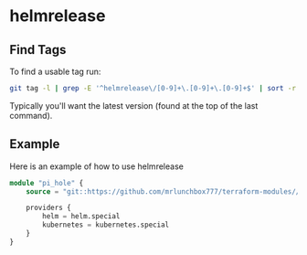 # helmrelease

## Find Tags

To find a usable tag run:

```bash
git tag -l | grep -E '^helmrelease\/[0-9]+\.[0-9]+\.[0-9]+$' | sort -r
```

Typically you'll want the latest version (found at the top of the last command).

## Example

Here is an example of how to use helmrelease

```terraform
module "pi_hole" {
	source = "git::https://github.com/mrlunchbox777/terraform-modules//src/helmrelease?ref=helmrelease/999.999.999"

	providers {
		helm = helm.special
		kubernetes = kubernetes.special
	}
}
```
